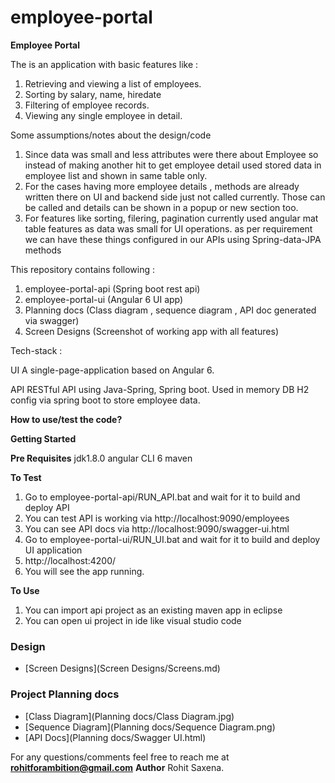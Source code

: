 # employee-portal
<b>Employee Portal</b>

The is an application with basic features like :
1. Retrieving and viewing a list of employees.
2. Sorting by salary, name, hiredate
4. Filtering of employee records.
3. Viewing any single employee in detail.

Some assumptions/notes about the design/code
1. Since data was small and less attributes were there about Employee so instead of making another hit to get employee detail
used stored data in employee list and shown in same table only.
2. For the cases having more employee details , methods are already written there on UI and backend side just not called currently.
Those can be called and details can be shown in a popup or new section too.
3. For features like sorting, filering, pagination currently used angular mat table features as data was small for UI operations.
as per requirement we can have these things configured in our APIs using Spring-data-JPA methods

This repository contains following :
1. employee-portal-api (Spring boot rest api)
2. employee-portal-ui (Angular 6 UI app)
3. Planning docs (Class diagram , sequence diagram , API doc generated via swagger)
4. Screen Designs (Screenshot of working app with all features)

Tech-stack :

UI
A single-page-application based on Angular 6.

API
RESTful API using Java-Spring, Spring boot.
Used in memory DB H2 config via spring boot to store employee data.

<b>How to use/test the code?</b>

<b>Getting Started</b>

<b>Pre Requisites</b>
jdk1.8.0
angular CLI 6
maven

<b>To Test</b>
1. Go to employee-portal-api/RUN_API.bat and wait for it to build and deploy API
2. You can test API is working via http://localhost:9090/employees
3. You can see API docs via http://localhost:9090/swagger-ui.html
3. Go to employee-portal-ui/RUN_UI.bat and wait for it to build and deploy UI application
4. http://localhost:4200/
5. You will see the app running.

<b>To Use</b>
1. You can import api project as an existing maven app in eclipse
2. You can open ui project in ide like visual studio code 

### Design

* [Screen Designs](Screen Designs/Screens.md)

### Project Planning docs

* [Class Diagram](Planning docs/Class Diagram.jpg)
* [Sequence Diagram](Planning docs/Sequence Diagram.png)
* [API Docs](Planning docs/Swagger UI.html)

For any questions/comments feel free to reach me at <b>rohitforambition@gmail.com</b>
<b>Author</b>
Rohit Saxena.
